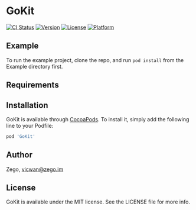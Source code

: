 # GoKit

[![CI Status](https://img.shields.io/travis/Zego/GoKit.svg?style=flat)](https://travis-ci.org/Zego/GoKit)
[![Version](https://img.shields.io/cocoapods/v/GoKit.svg?style=flat)](https://cocoapods.org/pods/GoKit)
[![License](https://img.shields.io/cocoapods/l/GoKit.svg?style=flat)](https://cocoapods.org/pods/GoKit)
[![Platform](https://img.shields.io/cocoapods/p/GoKit.svg?style=flat)](https://cocoapods.org/pods/GoKit)

## Example

To run the example project, clone the repo, and run `pod install` from the Example directory first.

## Requirements

## Installation

GoKit is available through [CocoaPods](https://cocoapods.org). To install
it, simply add the following line to your Podfile:

```ruby
pod 'GoKit'
```

## Author

Zego, vicwan@zego.im

## License

GoKit is available under the MIT license. See the LICENSE file for more info.
